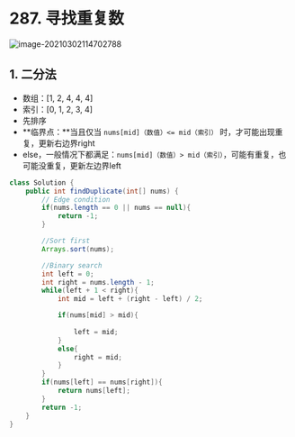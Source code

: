# 287. 寻找重复数

![image-20210302114702788](https://raw.githubusercontent.com/TWDH/Leetcode-From-Zero/pictures/img/image-20210302114702788.png)

## 1. 二分法

* 数组：[1, 2, 4, 4, 4]
* 索引：[0, 1, 2, 3, 4]
* 先排序
* **临界点：**当且仅当 `nums[mid]（数值）<= mid（索引）` 时，才可能出现重复，更新右边界right
* else，一般情况下都满足：`nums[mid]（数值）> mid（索引）`，可能有重复，也可能没重复，更新左边界left

```java
class Solution {
    public int findDuplicate(int[] nums) {
        // Edge condition
        if(nums.length == 0 || nums == null){
            return -1;
        }

        //Sort first
        Arrays.sort(nums);

        //Binary search
        int left = 0;
        int right = nums.length - 1;
        while(left + 1 < right){
            int mid = left + (right - left) / 2;

            if(nums[mid] > mid){
               
                left = mid;
            }
            else{
                right = mid;
            }
        }
        if(nums[left] == nums[right]){
            return nums[left];
        }
        return -1;
    }
}
```


